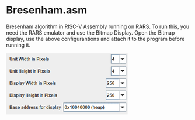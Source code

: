 # Bresenham.asm
Bresenham algorithm in RISC-V Assembly running on RARS. To run this, you need the RARS emulator and use the Bitmap Display.
Open the Bitmap display, use the above configurantions and attach it to the program before running it.

![config](https://github.com/lucpena/Bresenham.asm/blob/main/img.png)
